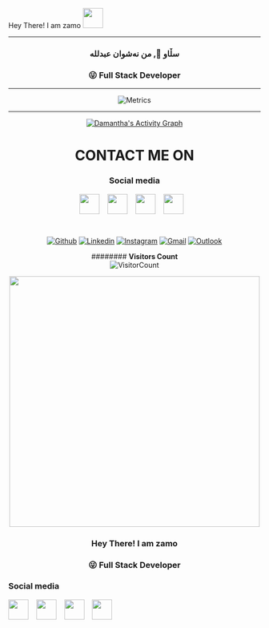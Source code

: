 Hey There! I am zamo <img src="https://raw.githubusercontent.com/MartinHeinz/MartinHeinz/master/wave.gif" width="40px">

<hr>

<div align="center">
 
</div>
<h3 align="center">سڵاو 👋, من نەشوان عبدللە</h1>
<h3 align="center" dir="rtl">Full Stack Developer  😜</h3>

</h3>

<hr>

<div align="center">

<!-- Your badges
You can use the website to generate badges: https://shields.io/
-->
<!--| <a href="https://t.me/Damantha_Jasinghe"><img src="https://telegra.ph/file/d80d2a9b4335b148a378c.jpg" width="150px" height="150px" /></a> |
|:---------------------------------------------------------------------------------------------------------------------------------------: |
|       **[Dᴀᴍᴀɴᴛʜᴀ Jᴀsɪɴɢʜᴇ ֍🇱🇰](https://t.me/damantha_jasinghe)**                                                                                |
| <a href="https://t.me/Damantha_Jasinghe"><img src="https://cdn4.iconfinder.com/data/icons/logos-and-brands/512/335_Telegram_logo-256.png" width="32px" height="32px"></a> <a href="https://www.instagram.com/Damantha_Jasinghe"><img src="https://cdn2.iconfinder.com/data/icons/social-icons-33/128/Instagram-256.png" width="32px" height="32px"></a>                                                                                                                                                                <a href="https://www.youtube.com/channel/UCzl8fagoLiV7zBDXQxKYAxA"><img src="https://cdn3.iconfinder.com/data/icons/2018-social-media-logotypes/1000/2018_social_media_popular_app_logo_youtube-256.png" width="32px" height="32px"></a>              <a href="https://twitter.com/DamanthaJ"><img src="https://cdn2.iconfinder.com/data/icons/social-media-2285/512/1_Twitter_colored_svg-256.png" width="32px" height="32px">                                 
<img width="55%" align="right" alt="Github" src="https://raw.githubusercontent.com/onimur/.github/master/.resources/git-header.svg" />-->
<!-- Your badges
You can use the website to generate badges: https://shields.io/
-->

<!---  🚶‍ &nbsp; I live in : Sri Lanka 🇱🇰  <br>
-  🔭 I’m currently working on : Dtech Corporation  <br>
-  👯 I’m looking to collaborate : ![github](https://img.shields.io/badge/On-Github-black)  <br>
-  🤔 I’m looking for help : For  Me  <br>
-  💬 Ask me about : ![WebSite](https://img.shields.io/badge/Go%20to-https://damantha.ga-brightgreen) <br>
-  📫 How to reach me : ![contact](https://img.shields.io/badge/Contact%20me-On%20Telegram-blue)-->



![Metrics](https://metrics.lecoq.io/Damantha126?template=classic&people=1&code=1&activity=1&repositories=1&introduction=1&stars=1&languages=1&followup=1&achievements=1&discussions=1&notable=1&isocalendar=1&lines=1&gists=1&pagespeed=1&stackoverflow=1&tweets=1&repositories=100&repositories.batch=100&repositories.forks=false&repositories.affiliations=owner&isocalendar.duration=full-year&languages.limit=8&languages.threshold=0%25&languages.colors=github&languages.sections=most-used&languages.indepth=false&languages.analysis.timeout=15&languages.categories=markup%2C%20programming&languages.recent.categories=markup%2C%20programming&languages.recent.load=300&languages.recent.days=14&stars.limit=4&followup.sections=repositories&followup.indepth=false&people.limit=24&people.identicons=false&people.size=28&people.types=followers%2C%20following&people.thanks=DamanthaOnline&people.shuffle=false&code.lines=12&code.load=100&code.visibility=public&activity.limit=5&activity.load=300&activity.days=14&activity.visibility=all&activity.timestamps=false&activity.filter=all&achievements.threshold=C&achievements.secrets=true&achievements.display=compact&achievements.limit=0&notable.from=all&notable.repositories=false&notable.indepth=false&discussions.categories=true&discussions.categories.limit=0&introduction.title=true&pagespeed.url=.user.website&pagespeed.detailed=false&pagespeed.screenshot=false&stackoverflow.user=15638039&stackoverflow.sections=answers-top%2C%20questions-recent&stackoverflow.limit=2&stackoverflow.lines=4&stackoverflow.lines.snippet=2&tweets.attachments=false&tweets.limit=2&tweets.user=.user.twitter&config.timezone=Asia%2FColombo)

**** 
 <!--<a href="https://github.com/Damantha126/handle-path-oz">
    <img align="center" alt="Damantha Jasinghe's github stats" src="https://github-readme-stats.vercel.app/api?username=Damantha126&show_icons=true&theme=midnight-purple" />
  </a>

<br>
<br>

- ![Profile views](https://gpvc.arturio.dev/Damantha126)
- [![GitHub followers](https://img.shields.io/github/followers/Damantha126.svg?style=social&label=Follow&maxAge=2592000)](https://github.com/Damantha126?tab=followers)
  



# Contribution Graph <img src="https://octodex.github.com/images/daftpunktocat-thomas.gif" width=100px>

<!--<p align="center">
  <a href="https://github.com/Damantha126">
    <img src="https://github-readme-streak-stats.herokuapp.com/?user=Damantha126#version3"/>
  </a>
</p>-->
  <a href="https://github.com/Damantha126"><img alt="Damantha's Activity Graph" src="https://activity-graph.herokuapp.com/graph?username=Damantha126&bg_color=1F222E&color=F8D866&line=F85D7F&point=FFFFFF&hide_border=true" /></a>







# CONTACT ME ON
                                                          
<!--### Bots Channel:
<a href="https://t.me/ankivectorUpdates"><img src="https://img.shields.io/badge/Anki Vector%20Updates-Join%20Telegram%20Channel-blue.svg?logo=telegram"></a>
<p align="left">

### Bots Support Group:
<a href="https://t.me/AnkiSupport_Official"><img src="https://img.shields.io/badge/Anki vecor%20Support-Join%20Telegram%20Group-blue.svg?logo=telegram"></a>-->
                                                              
### Social media
                                                              
<a href="https://t.me/Damantha_Jasinghe" target="blank"><img align="center" src="https://cdn4.iconfinder.com/data/icons/logos-and-brands/512/335_Telegram_logo-256.png"  height="40" width="40" /></a> &nbsp;&nbsp;
<a href="https://www.instagram.com/Damantha_Jasinghe" target="blank"><img align="center" src="https://cdn2.iconfinder.com/data/icons/social-icons-33/128/Instagram-256.png"  height="40" width="40" /></a> &nbsp;&nbsp;
<a href="https://www.youtube.com/channel/UCzl8fagoLiV7zBDXQxKYAxA" target="blank"><img align="center" src="https://cdn3.iconfinder.com/data/icons/2018-social-media-logotypes/1000/2018_social_media_popular_app_logo_youtube-256.png" height="40" width="40" /></a> &nbsp;&nbsp;
<a href="https://twitter.com/DamanthaJ" target="blank"><img align="center" src="https://cdn2.iconfinder.com/data/icons/social-media-2285/512/1_Twitter_colored_svg-256.png" height="40" width="40" /></a> &nbsp;&nbsp;
</p>

<br>
                                                              
[![Github](https://img.shields.io/badge/-Github-000?style=flat&logo=Github&logoColor=white)](https://github.com/Damantha126)
[![Linkedin](https://img.shields.io/badge/-LinkedIn-blue?style=flat&logo=Linkedin&logoColor=white)](https://www.linkedin.com/in/damantha-jasinghe-3b9376212/)
[![Instagram](https://img.shields.io/badge/-Instagram-c13584?style=flat&labelColor=c13584&logo=instagram&logoColor=white)](https://www.instagram.com/Damantha_Jasinghe/)
[![Gmail](https://img.shields.io/badge/-Gmail-c14438?style=flat&logo=Gmail&logoColor=white)](DamanthaJa:damanthaja@gmail.com)
[![Outlook](https://img.shields.io/badge/-Outlook-0078D4?style=flat&logo=Microsoft-Outlook&logoColor=white)](mailto:damanthajasinghe@outlook.com)                                                              

######## **Visitors Count**  
![VisitorCount](https://profile-counter.glitch.me/{Damantha126}/count.svg)





 
 
 
 
 
 
 
 
 
 
 
 <p align="center"> 
  <img src="https://cdn.dribbble.com/users/1059583/screenshots/4171367/coding-freak.gif" width="500" />
</p>



</div>
<h3 align="center">Hey There! I am zamo</h1>
<h3 align="center" dir="rtl">Full Stack Developer  😜</h3>
 

### Social media
                                                              
<a href="https://t.me/Damantha_Jasinghe" target="blank"><img align="center" src="https://cdn4.iconfinder.com/data/icons/logos-and-brands/512/335_Telegram_logo-256.png"  height="40" width="40" /></a> &nbsp;&nbsp;
<a href="https://www.instagram.com/Damantha_Jasinghe" target="blank"><img align="center" src="https://cdn2.iconfinder.com/data/icons/social-icons-33/128/Instagram-256.png"  height="40" width="40" /></a> &nbsp;&nbsp;
<a href="https://www.youtube.com/channel/UCzl8fagoLiV7zBDXQxKYAxA" target="blank"><img align="center" src="https://cdn3.iconfinder.com/data/icons/2018-social-media-logotypes/1000/2018_social_media_popular_app_logo_youtube-256.png" height="40" width="40" /></a> &nbsp;&nbsp;
<a href="https://twitter.com/DamanthaJ" target="blank"><img align="center" src="https://cdn2.iconfinder.com/data/icons/social-media-2285/512/1_Twitter_colored_svg-256.png" height="40" width="40" /></a> &nbsp;&nbsp;
</p>
